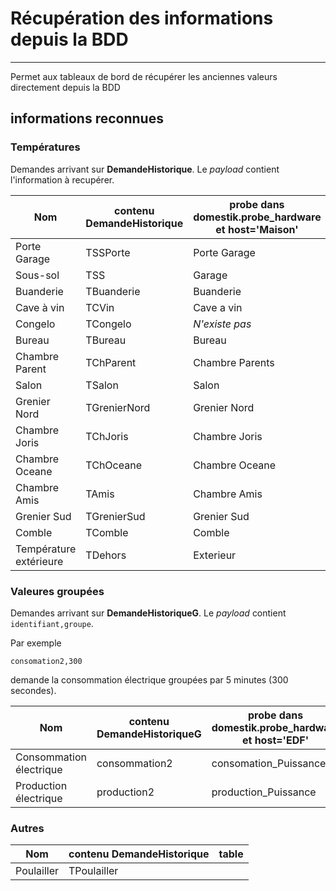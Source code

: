 # Récupération des informations depuis la BDD
----

Permet aux tableaux de bord de récupérer les anciennes valeurs directement depuis la BDD

## informations reconnues

### Températures

Demandes arrivant sur **DemandeHistorique**.
Le *payload* contient l'information à recupérer.

Nom | contenu DemandeHistorique | probe dans domestik.probe_hardware et host='Maison'
----|---------------------------|--------------
Porte Garage | TSSPorte | Porte Garage
Sous-sol | TSS | Garage
Buanderie | TBuanderie | Buanderie
Cave à vin | TCVin | Cave a vin
Congelo | TCongelo | *N'existe pas*
Bureau | TBureau | Bureau
Chambre Parent | TChParent | Chambre Parents
Salon | TSalon | Salon
Grenier Nord | TGrenierNord | Grenier Nord
Chambre Joris | TChJoris | Chambre Joris
Chambre Oceane | TChOceane | Chambre Oceane
Chambre Amis | TAmis | Chambre Amis
Grenier Sud | TGrenierSud | Grenier Sud
Comble | TComble | Comble
Température extérieure | TDehors | Exterieur

### Valeures groupées

Demandes arrivant sur **DemandeHistoriqueG**.
Le *payload* contient `identifiant,groupe`.

Par exemple

`consomation2,300`

demande la consommation électrique groupées par 5 minutes (300 secondes).


Nom | contenu DemandeHistoriqueG | probe dans domestik.probe_hardware et host='EDF'
----|---------------------------|--------
Consommation électrique | consommation2 | consomation_Puissance
Production électrique | production2 | production_Puissance

### Autres

Nom | contenu DemandeHistorique | table
----|---------------------------|--------
Poulailler | TPoulailler |



